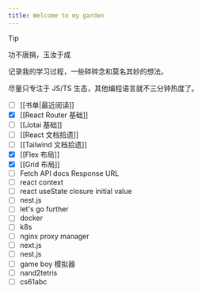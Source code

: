 ```yaml
---
title: Welcome to my garden
---
```


> [!tip]
> 功不唐捐，玉汝于成

记录我的学习过程，一些碎碎念和莫名其妙的想法。

尽量只专注于 JS/TS 生态，其他编程语言就不三分钟热度了。

- [ ] [[书单|最近阅读]]
- [x] [[React Router 基础]]
- [ ] [[Jotai 基础]]
- [ ] [[React 文档拾遗]]
- [ ] [[Tailwind 文档拾遗]]
- [x] [[Flex 布局]]
- [x] [[Grid 布局]]
- [ ] Fetch API docs Response URL
- [ ] react context
- [ ] react useState closure initial value
- [ ] nest.js
- [ ] let's go further
- [ ] docker
- [ ] k8s
- [ ] nginx proxy manager
- [ ] next.js
- [ ] nest.js
- [ ] game boy 模拟器
- [ ] nand2tetris
- [ ] cs61abc